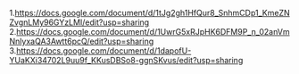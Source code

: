 1.https://docs.google.com/document/d/1tJg2gh1HfQur8_SnhmCDp1_KmeZNZvgnLMy96GYzLMI/edit?usp=sharing
2.https://docs.google.com/document/d/1UwrG5xRJpHK6DFM9P_n_02anVmNnlyxaQA3Awtt6pcQ/edit?usp=sharing
3.https://docs.google.com/document/d/1dapofU-YUaKXi34702L9uu9f_KKusDBSo8-ggnSKvus/edit?usp=sharing